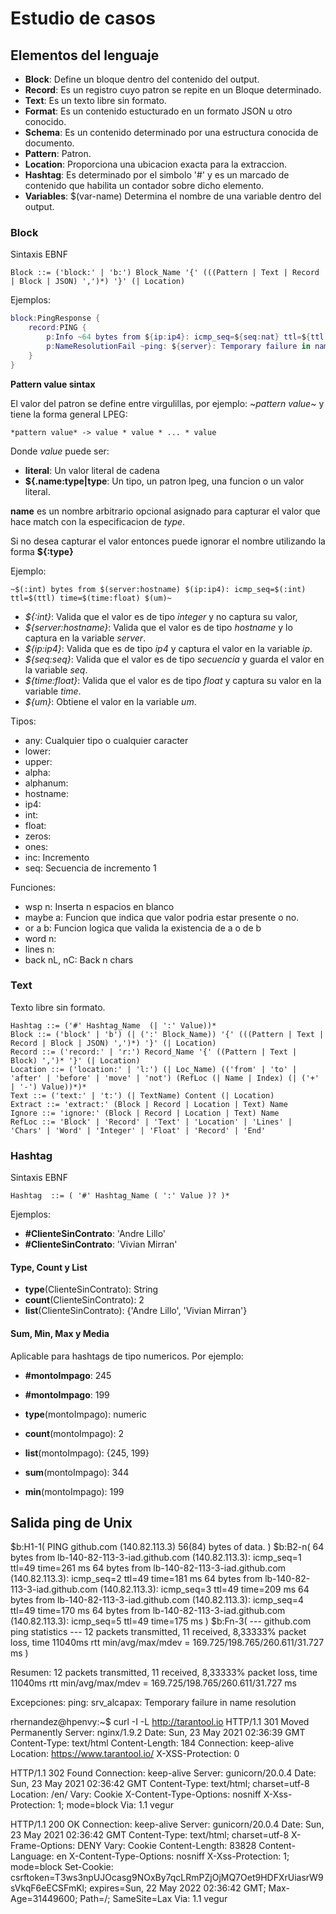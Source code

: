 # Estudio de casos

## Elementos del lenguaje

- **Block**: Define un bloque dentro del contenido del output.
- **Record**: Es un registro cuyo patron se repite en un Bloque determinado.
- **Text**: Es un texto libre sin formato.
- **Format**: Es un contenido estucturado en un formato JSON u otro conocido.
- **Schema**: Es un contenido determinado por una estructura conocida de documento.
- **Pattern**: Patron.
- **Location**: Proporciona una ubicacion exacta para la extraccion.
- **Hashtag**: Es determinado por el simbolo '#' y es un marcado de contenido que habilita un contador sobre dicho elemento.
- **Variables**: $(var-name) Determina el nombre de una variable dentro del output.

### Block

Sintaxis EBNF

```BNF
Block ::= ('block:' | 'b:') Block_Name '{' (((Pattern | Text | Record | Block | JSON) ',')*) '}' (| Location)
```

Ejemplos:

```Lua
block:PingResponse {
    record:PING {
        p:Info ~64 bytes from ${ip:ip4}: icmp_seq=${seq:nat} ttl=${ttl:nat} time=${time:float} ${um:ms}~,
        p:NameResolutionFail ~ping: ${server}: Temporary failure in name resolution~
    }
}
```

**Pattern value sintax**

El valor del patron se define entre virgulillas, por ejemplo: ~*pattern value*~ y tiene la forma general LPEG:

```
*pattern value* -> value * value * ... * value
```

Donde *value* puede ser:

- **literal**: Un valor literal de cadena
- **${.name:type|type**: Un tipo, un patron lpeg, una funcion o un valor literal.

**name** es un nombre arbitrario opcional asignado para capturar el valor que hace match con la especificacion de *type*.

Si no desea capturar el valor entonces puede ignorar el nombre utilizando la forma **${:type}**

Ejemplo:

```
~$(:int) bytes from $(server:hostname) $(ip:ip4): icmp_seq=$(:int) ttl=$(ttl) time=$(time:float) $(um)~
```

- *${:int}*: Valida que el valor es de tipo *integer* y no captura su valor,
- *${server:hostname}*: Valida que el valor es de tipo *hostname* y lo captura en la variable *server*.
- *${ip:ip4}*: Valida que es de tipo *ip4* y captura el valor en la variable *ip*.
- *${seq:seq}*: Valida que el valor es de tipo *secuencia* y guarda el valor en la variable *seq*.
- *${time:float}*: Valida que el valor es de tipo *float* y captura su valor en la variable *time*.
- *${um}*: Obtiene el valor en la variable *um*.

Tipos:

- any: Cualquier tipo o cualquier caracter
- lower:
- upper:
- alpha:
- alphanum:
- hostname:
- ip4:
- int:
- float:
- zeros:
- ones:
- inc: Incremento
- seq: Secuencia de incremento 1

Funciones:

- wsp n: Inserta n espacios en blanco
- maybe a: Funcion que indica que valor podria estar presente o no.
- or a b: Funcion logica que valida la existencia de a o de b
- word n:
- lines n:
- back nL, nC: Back n chars

### Text

Texto libre sin formato.

```BNF
Hashtag ::= ('#' Hashtag_Name  (| ':' Value))*
Block ::= ('block' | 'b') (| (':' Block_Name)) '{' (((Pattern | Text | Record | Block | JSON) ',')*) '}' (| Location)
Record ::= ('record:' | 'r:') Record_Name '{' ((Pattern | Text | Block) ',')* '}' (| Location)
Location ::= ('location:' | 'l:') (| Loc_Name) (('from' | 'to' | 'after' | 'before' | 'move' | 'not') (RefLoc (| Name | Index) (| ('+' | '-') Value))*)*
Text ::= ('text:' | 't:') (| TextName) Content (| Location)
Extract ::= 'extract:' (Block | Record | Location | Text) Name 
Ignore ::= 'ignore:' (Block | Record | Location | Text) Name 
RefLoc ::= 'Block' | 'Record' | 'Text' | 'Location' | 'Lines' | 'Chars' | 'Word' | 'Integer' | 'Float' | 'Record' | 'End'
```

### Hashtag

Sintaxis EBNF

```BNF
Hashtag  ::= ( '#' Hashtag_Name ( ':' Value )? )*
```

Ejemplos:

- **#ClienteSinContrato**: 'Andre Lillo'
- **#ClienteSinContrato**: 'Vivian Mirran'

#### Type, Count y List

- **type**(ClienteSinContrato): String
- **count**(ClienteSinContrato): 2
- **list**(ClienteSinContrato): {'Andre Lillo', 'Vivian Mirran'}

#### Sum, Min, Max y Media

Aplicable para hashtags de tipo numericos. Por ejemplo:

- **#montoImpago**: 245
- **#montoImpago**: 199

- **type**(montoImpago): numeric
- **count**(montoImpago): 2
- **list**(montoImpago): {245, 199}
- **sum**(montoImpago): 344
- **min**(montoImpago): 199

## Salida ping de Unix

$b:H1-1(
    PING github.com (140.82.113.3) 56(84) bytes of data.
)
$b:B2-n(
    64 bytes from lb-140-82-113-3-iad.github.com (140.82.113.3): icmp_seq=1 ttl=49 time=261 ms
    64 bytes from lb-140-82-113-3-iad.github.com (140.82.113.3): icmp_seq=2 ttl=49 time=181 ms
    64 bytes from lb-140-82-113-3-iad.github.com (140.82.113.3): icmp_seq=3 ttl=49 time=209 ms
    64 bytes from lb-140-82-113-3-iad.github.com (140.82.113.3): icmp_seq=4 ttl=49 time=170 ms
    64 bytes from lb-140-82-113-3-iad.github.com (140.82.113.3): icmp_seq=5 ttl=49 time=175 ms
)
$b:Fn-3(
    --- github.com ping statistics ---
    12 packets transmitted, 11 received, 8,33333% packet loss, time 11040ms
    rtt min/avg/max/mdev = 169.725/198.765/260.611/31.727 ms
)

Resumen:
12 packets transmitted, 11 received, 8,33333% packet loss, time 11040ms
rtt min/avg/max/mdev = 169.725/198.765/260.611/31.727 ms

Excepciones:
ping: srv_alcapax: Temporary failure in name resolution

rhernandez@hpenvy:~$ curl -I -L http://tarantool.io
HTTP/1.1 301 Moved Permanently
Server: nginx/1.9.2
Date: Sun, 23 May 2021 02:36:39 GMT
Content-Type: text/html
Content-Length: 184
Connection: keep-alive
Location: https://www.tarantool.io/
X-XSS-Protection: 0

HTTP/1.1 302 Found
Connection: keep-alive
Server: gunicorn/20.0.4
Date: Sun, 23 May 2021 02:36:42 GMT
Content-Type: text/html; charset=utf-8
Location: /en/
Vary: Cookie
X-Content-Type-Options: nosniff
X-Xss-Protection: 1; mode=block
Via: 1.1 vegur

HTTP/1.1 200 OK
Connection: keep-alive
Server: gunicorn/20.0.4
Date: Sun, 23 May 2021 02:36:42 GMT
Content-Type: text/html; charset=utf-8
X-Frame-Options: DENY
Vary: Cookie
Content-Length: 83828
Content-Language: en
X-Content-Type-Options: nosniff
X-Xss-Protection: 1; mode=block
Set-Cookie: csrftoken=T3ws3npUJOcasg9NOxBy7qcLRmPZjOjMQ7Oet9HDFXrUiasrW9sVkqF6eECSFmKl; expires=Sun, 22 May 2022 02:36:42 GMT; Max-Age=31449600; Path=/; SameSite=Lax
Via: 1.1 vegur

